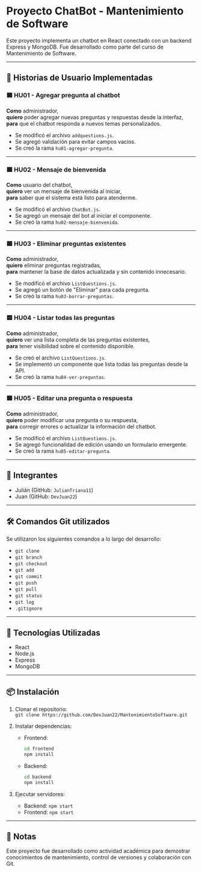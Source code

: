 # Proyecto ChatBot - Mantenimiento de Software

Este proyecto implementa un chatbot en React conectado con un backend Express y MongoDB. Fue desarrollado como parte del curso de Mantenimiento de Software.

---

## 🧾 Historias de Usuario Implementadas

### 🟩 HU01 - Agregar pregunta al chatbot

**Como** administrador,  
**quiero** poder agregar nuevas preguntas y respuestas desde la interfaz,  
**para** que el chatbot responda a nuevos temas personalizados.

- Se modificó el archivo `addquestions.js`.
- Se agregó validación para evitar campos vacíos.
- Se creó la rama `hu01-agregar-pregunta`.

---

### 🟦 HU02 - Mensaje de bienvenida

**Como** usuario del chatbot,  
**quiero** ver un mensaje de bienvenida al iniciar,  
**para** saber que el sistema está listo para atenderme.

- Se modificó el archivo `ChatBot.js`.
- Se agregó un mensaje del bot al iniciar el componente.
- Se creó la rama `hu02-mensaje-bienvenida`.

---

### 🟥 HU03 - Eliminar preguntas existentes

**Como** administrador,  
**quiero** eliminar preguntas registradas,  
**para** mantener la base de datos actualizada y sin contenido innecesario.

- Se modificó el archivo `ListQuestions.js`.
- Se agregó un botón de "Eliminar" para cada pregunta.
- Se creó la rama `hu03-borrar-preguntas`.

---

### 🟨 HU04 - Listar todas las preguntas

**Como** administrador,  
**quiero** ver una lista completa de las preguntas existentes,  
**para** tener visibilidad sobre el contenido disponible.

- Se creó el archivo `ListQuestions.js`.
- Se implementó un componente que lista todas las preguntas desde la API.
- Se creó la rama `hu04-ver-preguntas`.

---

### 🟪 HU05 - Editar una pregunta o respuesta

**Como** administrador,  
**quiero** poder modificar una pregunta o su respuesta,  
**para** corregir errores o actualizar la información del chatbot.

- Se modificó el archivo `ListQuestions.js`.
- Se agregó funcionalidad de edición usando un formulario emergente.
- Se creó la rama `hu05-editar-pregunta`.

---

## 👥 Integrantes

- Julián (GitHub: `JulianTriana11`)
- Juan (GitHub: `DevJuan22`)

---

## 🛠️ Comandos Git utilizados

Se utilizaron los siguientes comandos a lo largo del desarrollo:

- `git clone`
- `git branch`
- `git checkout`
- `git add`
- `git commit`
- `git push`
- `git pull`
- `git status`
- `git log`
- `.gitignore`

---

## 🚀 Tecnologías Utilizadas

- React  
- Node.js  
- Express  
- MongoDB

---

## 📦 Instalación

1. Clonar el repositorio:  
   `git clone https://github.com/DevJuan22/MantenimientoSoftware.git`

2. Instalar dependencias:  
   - Frontend:  
     ```bash
     cd frontend
     npm install
     ```
   - Backend:  
     ```bash
     cd backend
     npm install
     ```

3. Ejecutar servidores:  
   - Backend: `npm start`  
   - Frontend: `npm start`

---

## 📌 Notas

Este proyecto fue desarrollado como actividad académica para demostrar conocimientos de mantenimiento, control de versiones y colaboración con Git.
